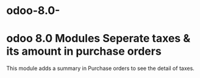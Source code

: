 # odoo-8.0-
odoo 8.0 Modules
Seperate taxes & its amount in purchase orders
============================

This module adds a summary in Purchase orders to see the detail of taxes.
